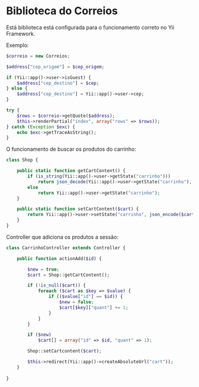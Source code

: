 Biblioteca do Correios
=============

Está biblioteca está configurada para o funcionamento correto no Yii Framework.

Exemplo:
```php
$correio = new Correios;

$address["cep_origem"] = $cep_origem;

if (Yii::app()->user->isGuest) {
	$address["cep_destino"] = $cep;
} else {
	$address["cep_destino"] = Yii::app()->user->cep;
}

try {
	$rows = $correio->getQuote($address);
	$this->renderPartial("index", array("rows" => $rows));
} catch (Exception $exc) {
	echo $exc->getTraceAsString();
}
```

O funcionamento de buscar os produtos do carrinho:
```php
class Shop {

    public static function getCartContent() {
        if (is_string(Yii::app()->user->getState("carrinho")))
            return json_decode(Yii::app()->user->getState("carrinho"), true);
        else
            return Yii::app()->user->getState("carrinho");
    }

    public static function setCartContent($cart) {
        return Yii::app()->user->setState("carrinho", json_encode($cart));
    }
}
```

Controller que adiciona os produtos a sessão:
```php
class CarrinhoController extends Controller {

    public function actionAdd($id) {

        $new = true;
        $cart = Shop::getCartContent();

        if (!is_null($cart)) {
            foreach ($cart as $key => $value) {
                if (($value["id"] == $id)) {
                    $new = false;
                    $cart[$key]["quant"] += 1;
                }
            }
        }

        if ($new)
            $cart[] = array("id" => $id, "quant" => 1);

        Shop::setCartcontent($cart);

        $this->redirect(Yii::app()->createAbsoluteUrl("cart"));
    }
	
}
```
